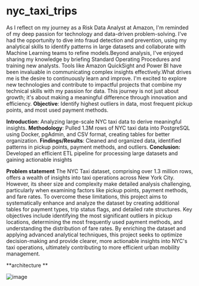 # nyc_taxi_trips
As I reflect on my journey as a Risk Data Analyst at Amazon, I'm reminded of my deep passion for technology and data-driven problem-solving. I've had the opportunity to dive into fraud detection and prevention, using my analytical skills to identify patterns in large datasets and collaborate with Machine Learning teams to refine models.Beyond analysis, I've enjoyed sharing my knowledge by briefing Standard Operating Procedures and training new analysts. Tools like Amazon QuickSight and Power BI have been invaluable in communicating complex insights effectively.What drives me is the desire to continuously learn and improve. I'm excited to explore new technologies and contribute to impactful projects that combine my technical skills with my passion for data. This journey is not just about growth; it's about making a meaningful difference through innovation and efficiency.
**Objective**: Identify highest outliers in data, most frequent pickup points, and most used payment methods.

**Introduction**: Analyzing large-scale NYC taxi data to derive meaningful insights.
**Methodology**: Pulled 1.3M rows of NYC taxi data into PostgreSQL using Docker, pgAdmin, and CSV format, creating tables for better organization.
**Findings/Results**: Cleaned and organized data, identified patterns in pickup points, payment methods, and outliers.
**Conclusion:** Developed an efficient ETL pipeline for processing large datasets and gaining actionable insights

**Problem statement**
The NYC Taxi dataset, comprising over 1.3 million rows, offers a wealth of insights into taxi operations across New York City. However, its sheer size and complexity make detailed analysis challenging, particularly when examining factors like pickup points, payment methods, and fare rates. To overcome these limitations, this project aims to systematically enhance and analyze the dataset by creating additional tables for payment types, trip status flags, and detailed rate structures. Key objectives include identifying the most significant outliers in pickup locations, determining the most frequently used payment methods, and understanding the distribution of fare rates. By enriching the dataset and applying advanced analytical techniques, this project seeks to optimize decision-making and provide clearer, more actionable insights into NYC's taxi operations, ultimately contributing to more efficient urban mobility management.

**architecture **

![image](https://github.com/user-attachments/assets/a2ae7a92-7920-4750-8cc3-955e40f947b1)
